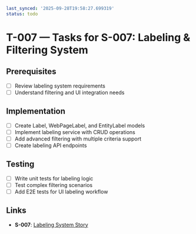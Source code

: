 ```yaml
last_synced: '2025-09-28T19:58:27.699319'
status: todo
```

# T-007 — Tasks for S-007: Labeling & Filtering System

## Prerequisites
- [ ] Review labeling system requirements
- [ ] Understand filtering and UI integration needs

## Implementation
- [ ] Create Label, WebPageLabel, and EntityLabel models
- [ ] Implement labeling service with CRUD operations
- [ ] Add advanced filtering with multiple criteria support
- [ ] Create labeling API endpoints

## Testing
- [ ] Write unit tests for labeling logic
- [ ] Test complex filtering scenarios
- [ ] Add E2E tests for UI labeling workflow

## Links
- **S-007**: [Labeling System Story](../stories/S-007-labeling-system.md)
